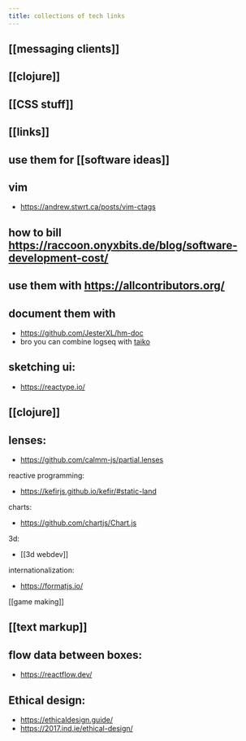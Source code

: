 ```yaml
---
title: collections of tech links
---
```


## [[messaging clients]]
## [[clojure]]
## [[CSS stuff]]
## [[links]]
## use them for [[software ideas]]
## vim
- https://andrew.stwrt.ca/posts/vim-ctags
## how to bill https://raccoon.onyxbits.de/blog/software-development-cost/
## use them with https://allcontributors.org/
## document them with
- https://github.com/JesterXL/hm-doc
- bro you can combine logseq with [taiko](https://github.com/getgauge/taiko)
## sketching ui: 
- https://reactype.io/
## [[clojure]]
## lenses:
- https://github.com/calmm-js/partial.lenses

reactive programming:
- https://kefirjs.github.io/kefir/#static-land

charts:
- https://github.com/chartjs/Chart.js

3d:
- [[3d webdev]]

internationalization:
- https://formatjs.io/

[[game making]]
## [[text markup]]
## flow data between boxes: 
- https://reactflow.dev/
## Ethical design:
- https://ethicaldesign.guide/
- https://2017.ind.ie/ethical-design/
